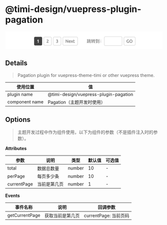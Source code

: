# @timi-design/vuepress-plugin-pagation

![demo.png](./images/demo.png)

## Details

> Pagation plugin for vuepress-theme-timi or other vuepress theme.

|使用位置|值|
|-|-|
|plugin name|@timi-design/vuepress-plugin-pagation|
|component name|Pagation（主题开发时使用）|

## Options

> 主题开发过程中作为组件使用，以下为组件的参数（不是插件注入时的参数）。

**Attributes**

|参数|说明|类型|默认值|可选值|
|-|-|-|-|-|
|total|数据总数量|number|10|-|
|perPage|每页多少条|number|10|-|
|currentPage|当前是第几页|number|1|-|

**Events**

|事件名称|说明|回调参数|
|-|-|-|
|getCurrentPage|获取当前是第几页|currentPage: 当前页码|

